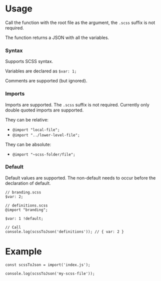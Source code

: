 Usage
=====

Call the function with the root file as the argument, the `.scss` suffix is not required.

The function returns a JSON with all the variables.

### Syntax

Supports SCSS syntax.

Variables are declared as `$var: 1;`

Comments are supported (but ignored).

### Imports

Imports are supported. The `.scss` suffix is not required. Currently only double quoted imports are supported.

They can be relative:
* `@import "local-file";`
* `@import "../lower-level-file";`

They can be absolute:
* `@import "~scss-folder/file";`

### Default

Default values are supported. The non-default needs to occur before the declaration of default.

```
// branding.scss
$var: 2;

// definitions.scss
@import "branding";

$var: 1 !default;

// Call
console.log(scssToJson('definitions')); // { var: 2 }
```

Example
=======

```
const scssToJson = import('index.js');

console.log(scssToJson('my-scss-file'));
```
